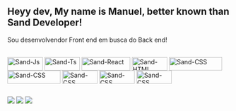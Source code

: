 
## Heyy dev, My name is Manuel, better known than Sand Developer!

Sou desenvolvendor Front end em busca do Back end!

<div style="display: inline_block"><br>
  <img align="center" alt="Sand-Js" height="30" width="80" src="https://img.shields.io/badge/react-%2320232a.svg?style=for-the-badge&logo=react&logoColor=%2361DAFB">
  <img align="center" alt="Sand-Ts" height="30" width="80" src="https://img.shields.io/badge/Next-black?style=for-the-badge&logo=next.js&logoColor=white">
  <img align="center" alt="Sand-React" height="30" width="110" src="https://img.shields.io/badge/tailwindcss-%2338B2AC.svg?style=for-the-badge&logo=tailwind-css&logoColor=white">
  <img align="center" alt="Sand-HTML" height="30" width="80" src="https://img.shields.io/badge/vuejs-%2335495e.svg?style=for-the-badge&logo=vuedotjs&logoColor=%234FC08D">
  <img align="center" alt="Sand-CSS" height="30" width="120" src="https://img.shields.io/badge/javascript-%23323330.svg?style=for-the-badge&logo=javascript&logoColor=%23F7DF1E">
  <img align="center" alt="Sand-CSS" height="30" width="120" src="https://img.shields.io/badge/typescript-%23007ACC.svg?style=for-the-badge&logo=typescript&logoColor=white">
  <img align="center" alt="Sand-CSS" height="30" width="80" src="https://img.shields.io/badge/lua-%232C2D72.svg?style=for-the-badge&logo=lua&logoColor=white">
  <img align="center" alt="Sand-CSS" height="30" width="80" src="https://img.shields.io/badge/html5-%23E34F26.svg?style=for-the-badge&logo=html5&logoColor=white">
  <img align="center" alt="Sand-CSS" height="30" width="80" src="https://img.shields.io/badge/css3-%231572B6.svg?style=for-the-badge&logo=css3&logoColor=white">
</div>
  
  ##
 
<div> 
  <a href="https://www.youtube.com/channel/UCWWSE7Mn2QbIOrqinFOPMMQ" target="_blank"><img src="https://img.shields.io/badge/YouTube-FF0000?style=for-the-badge&logo=youtube&logoColor=white" target="_blank"></a>
  <a href="https://instagram.com/sanddeveloper" target="_blank"><img src="https://img.shields.io/badge/-Instagram-%23E4405F?style=for-the-badge&logo=instagram&logoColor=white" target="_blank"></a>
   <a href="https://discord.gg/AQkHAPchRe" target="_blank"><img src="https://img.shields.io/badge/Discord-7289DA?style=for-the-badge&logo=discord&logoColor=white" target="_blank"></a> 

</div>
